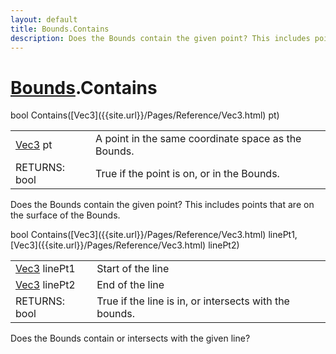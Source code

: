 ```yaml
---
layout: default
title: Bounds.Contains
description: Does the Bounds contain the given point? This includes points that are on the surface of the Bounds.
---
```

# [Bounds]({{site.url}}/Pages/Reference/Bounds.html).Contains

<div class='signature' markdown='1'>
bool Contains([Vec3]({{site.url}}/Pages/Reference/Vec3.html) pt)
</div>

|  |  |
|--|--|
|[Vec3]({{site.url}}/Pages/Reference/Vec3.html) pt|A point in the same coordinate space as the Bounds.|
|RETURNS: bool|True if the point is on, or in the Bounds.|

Does the Bounds contain the given point? This includes points that are on
the surface of the Bounds.
<div class='signature' markdown='1'>
bool Contains([Vec3]({{site.url}}/Pages/Reference/Vec3.html) linePt1, [Vec3]({{site.url}}/Pages/Reference/Vec3.html) linePt2)
</div>

|  |  |
|--|--|
|[Vec3]({{site.url}}/Pages/Reference/Vec3.html) linePt1|Start of the line|
|[Vec3]({{site.url}}/Pages/Reference/Vec3.html) linePt2|End of the line|
|RETURNS: bool|True if the line is in, or intersects with the bounds.|

Does the Bounds contain or intersects with the given line?



